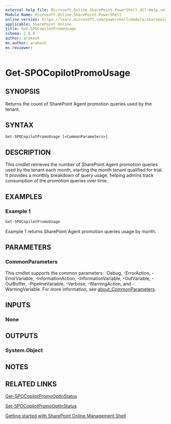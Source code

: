```yaml
---
external help file: Microsoft.Online.SharePoint.PowerShell.dll-Help.xml
Module Name: Microsoft.Online.SharePoint.PowerShell
online version: https://learn.microsoft.com/powershell/module/sharepoint-online/Get-SPOCopilotPromoUsage
applicable: SharePoint Online
title: Get-SPOCopilotPromoUsage
schema: 2.0.0
author: arakesh
ms.author: arakesh
ms.reviewer:
---
```


# Get-SPOCopilotPromoUsage

## SYNOPSIS

Returns the count of SharePoint Agent promotion queries used by the tenant.

## SYNTAX

```
Get-SPOCopilotPromoUsage [<CommonParameters>]
```

## DESCRIPTION

This cmdlet retrieves the number of SharePoint Agent promotion queries used by the tenant each month, starting the month tenant qualified for trial.
It provides a monthly breakdown of query usage, helping admins track consumption of the promotion queries over time.

## EXAMPLES

### Example 1

```powershell
Get-SPOCopilotPromoUsage
```

Example 1 returns SharePoint Agent promotion queries usage by month.

## PARAMETERS

### CommonParameters
This cmdlet supports the common parameters: -Debug, -ErrorAction, -ErrorVariable, -InformationAction, -InformationVariable, -OutVariable, -OutBuffer, -PipelineVariable, -Verbose, -WarningAction, and -WarningVariable. For more information, see [about_CommonParameters](https://go.microsoft.com/fwlink/?LinkID=113216).

## INPUTS

### None

## OUTPUTS

### System.Object

## NOTES

## RELATED LINKS

[Get-SPOCopilotPromoOptInStatus](./Get-SPOCopilotPromoOptInStatus.md)

[Set-SPOCopilotPromoOptInStatus](./Set-SPOCopilotPromoOptInStatus.md)

[Getting started with SharePoint Online Management Shell](/powershell/sharepoint/sharepoint-online/connect-sharepoint-online)
